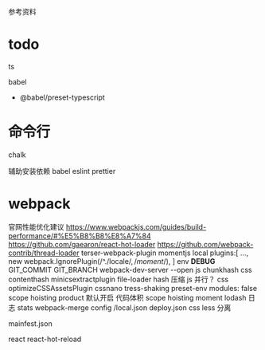 参考资料

# todo

ts

babel
- @babel/preset-typescript

# 命令行

chalk

辅助安装依赖 babel eslint prettier 

# webpack

官网性能优化建议
https://www.webpackjs.com/guides/build-performance/#%E5%B8%B8%E8%A7%84
https://github.com/gaearon/react-hot-loader
https://github.com/webpack-contrib/thread-loader
terser-webpack-plugin
momentjs local
plugins:[
   ...,
   new webpack.IgnorePlugin(/^\.\/locale$/, /moment$/),
]
env
__DEBUG__
GIT_COMMIT GIT_BRANCH
webpack-dev-server --open
js chunkhash
css contenthash minicsextractplugin
file-loader hash
压缩
js 并行？
css optimizeCSSAssetsPlugin cssnano
tress-shaking  preset-env modules: false
scope hoisting product 默认开启
代码体积 scope hoisting
moment lodash
日志 stats
webpack-merge
config /local.json deploy.json
css less 分离

mainfest.json

react react-hot-reload
